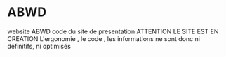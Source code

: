 # ABWD
website ABWD
code du site de presentation
ATTENTION LE SITE EST EN CREATION
L'ergonomie , le code , les informations ne sont donc ni définitifs, ni optimisés
